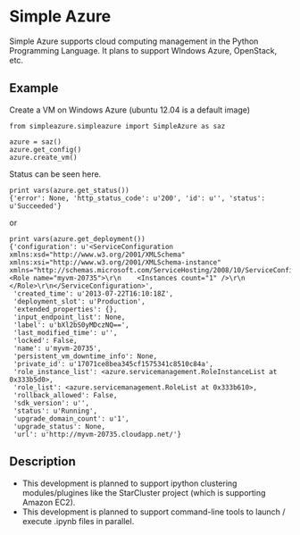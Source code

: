 Simple Azure
============

Simple Azure supports cloud computing management in the Python Programming Language. It plans to support WIndows Azure, OpenStack, etc.

Example
--------
Create a VM on Windows Azure
(ubuntu 12.04 is a default image)

```
from simpleazure.simpleazure import SimpleAzure as saz

azure = saz()
azure.get_config()
azure.create_vm()
```

Status can be seen here.
```
print vars(azure.get_status())
{'error': None, 'http_status_code': u'200', 'id': u'', 'status': u'Succeeded'}
```
or
```
print vars(azure.get_deployment())
{'configuration': u'<ServiceConfiguration xmlns:xsd="http://www.w3.org/2001/XMLSchema" xmlns:xsi="http://www.w3.org/2001/XMLSchema-instance" xmlns="http://schemas.microsoft.com/ServiceHosting/2008/10/ServiceConfiguration">\r\n  <Role name="myvm-20735">\r\n    <Instances count="1" />\r\n  </Role>\r\n</ServiceConfiguration>',
 'created_time': u'2013-07-22T16:10:18Z',
 'deployment_slot': u'Production',
 'extended_properties': {},
 'input_endpoint_list': None,
 'label': u'bXl2bS0yMDczNQ==',
 'last_modified_time': u'',
 'locked': False,
 'name': u'myvm-20735',
 'persistent_vm_downtime_info': None,
 'private_id': u'17071ce8bea345cf1575341c8510c84a',
 'role_instance_list': <azure.servicemanagement.RoleInstanceList at 0x333b5d0>,
 'role_list': <azure.servicemanagement.RoleList at 0x333b610>,
 'rollback_allowed': False,
 'sdk_version': u'',
 'status': u'Running',
 'upgrade_domain_count': u'1',
 'upgrade_status': None,
 'url': u'http://myvm-20735.cloudapp.net/'}
 ```
 
Description
-----------
* This development is planned to support ipython clustering modules/plugines like the StarCluster project (which is supporting Amazon EC2).
* This development is planned to support command-line tools to launch / execute .ipynb files in parallel.
